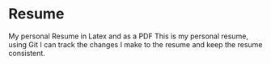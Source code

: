 # Resume
My personal Resume in Latex and as a PDF
This is my personal resume, using Git I can track the changes I make to the resume and keep the resume consistent.
